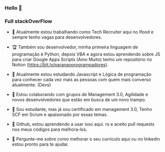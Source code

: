 ### Hello 👋


### Full stackOverFlow

- 🔭 Atualmente estou trabalhando como Tech Recruiter aqui no Ifood e sempre tenho vagas para desenvolvedores.

- 🏆 Também sou desenvolvedor, minha primeira linguagem de programação é Python, depois VBA e agora estou aprendendo sobre JS para criar Google Apps Scripts (Amo Muito) tenho um repositório no Notion (https://bit.ly/paranaoprogrampadores).

- 🌱 Atualmente estou estudando Javascript e Lógica de programação para conhecer cada vez mais as pessoas com quem mais converso atualmente. (Devs)

- 👯 Estou colaborando com grupos de Management 3.0, Agilidade e novos desenvolvedores que estão em busca de um novo trampo.

- 🚀 Sou estudante, mas já sou certificado em management 3.0, Tenho SCF em Scrum e apaixonado por essas temas. 

- 🤔 Github, estou aprendendo a usar isso aqui. rs e aceito pull requests nos meus códigos para melhora-los. 

- 💬 Pergunte-me sobre como melhorar o seu currículo aqui ou no linkedin estou pronto para te ajudar.
